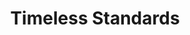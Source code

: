 ---
ee_id: '2223'
site: '1'
type: '2'
url: 2012-060-timeless-standrads
title: Timeless Standards
year: '2012'
display_year: '2012'
medium: Inkjet on Canvas
dims: 56 x 40 inches
pitch: ''
ps: ''
live_url: ''
related: ''
youtube: ''
related_code: ''
imgs: timeless-standards-2012-060-full-1-database-Lisson.jpg
subheading: ''
download: ''
add_credit: ''
commission: ''
layout: things-i-made
---